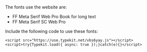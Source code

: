 The fonts use the website are:
- FF Meta Serif Web Pro Book for long text
- FF Meta Serif SC Web Pro

Include the following code to use these fonts:

```
<script src="https://use.typekit.net/vbs6yay.js"></script>
<script>try{Typekit.load({ async: true });}catch(e){}</script>
```
